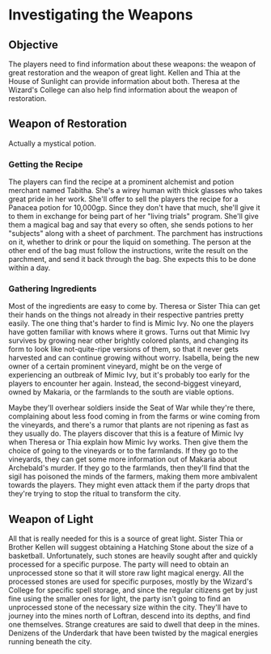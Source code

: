 # Investigating the Weapons

## Objective
The players need to find information about these weapons: the weapon of great restoration and the weapon of great light. Kellen and Thia at the House of Sunlight can provide information about both. Theresa at the Wizard's College can also help find information about the weapon of restoration.

## Weapon of Restoration
Actually a mystical potion.

### Getting the Recipe
The players can find the recipe at a prominent alchemist and potion merchant named Tabitha. She's a wirey human with thick glasses who takes great pride in her work. She'll offer to sell the players the recipe for a Panacea potion for 10,000gp. Since they don't have that much, she'll give it to them in exchange for being part of her "living trials" program. She'll give them a magical bag and say that every so often, she sends potions to her "subjects" along with a sheet of parchment. The parchment has instructions on it, whether to drink or pour the liquid on something. The person at the other end of the bag must follow the instructions, write the result on the parchment, and send it back through the bag. She expects this to be done within a day.

### Gathering Ingredients
Most of the ingredients are easy to come by. Theresa or Sister Thia can get their hands on the things not already in their respective pantries pretty easily. The one thing that's harder to find is Mimic Ivy. No one the players have gotten familiar with knows where it grows. Turns out that Mimic Ivy survives by growing near other brightly colored plants, and changing its form to look like not-quite-ripe versions of them, so that it never gets harvested and can continue growing without worry. Isabella, being the new owner of a certain prominent vineyard, might be on the verge of experiencing an outbreak of Mimic Ivy, but it's probably too early for the players to encounter her again. Instead, the second-biggest vineyard, owned by Makaria, or the farmlands to the south are viable options.

Maybe they'll overhear soldiers inside the Seat of War while they're there, complaining about less food coming in from the farms or wine coming from the vineyards, and there's a rumor that plants are not ripening as fast as they usually do. The players discover that this is a feature of Mimic Ivy when Theresa or Thia explain how Mimic Ivy works. Then give them the choice of going to the vineyards or to the farmlands. If they go to the vineyards, they can get some more information out of Makaria about Archebald's murder. If they go to the farmlands, then they'll find that the sigil has poisoned the minds of the farmers, making them more ambivalent towards the players. They might even attack them if the party drops that they're trying to stop the ritual to transform the city.

## Weapon of Light
All that is really needed for this is a source of great light. Sister Thia or Brother Kellen will suggest obtaining a Hatching Stone about the size of a basketball. Unfortunately, such stones are heavily sought after and quickly processed for a specific purpose. The party will need to obtain an unprocessed stone so that it will store raw light magical energy. All the processed stones are used for specific purposes, mostly by the Wizard's College for specific spell storage, and since the regular citizens get by just fine using the smaller ones for light, the party isn't going to find an unprocessed stone of the necessary size within the city. They'll have to journey into the mines north of Loftran, descend into its depths, and find one themselves. Strange creatures are said to dwell that deep in the mines. Denizens of the Underdark that have been twisted by the magical energies running beneath the city.
